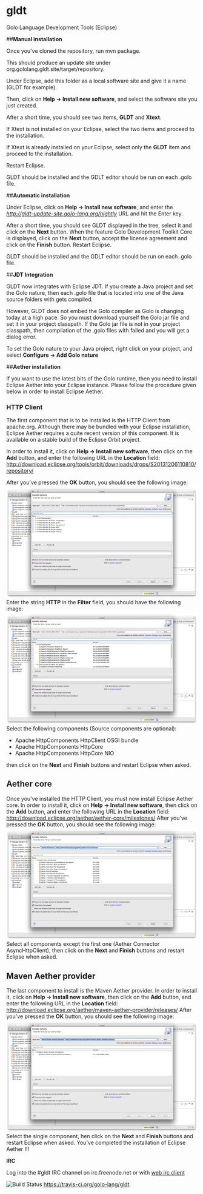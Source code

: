 gldt
===

Golo Language Development Tools (Eclipse)

##**Manual installation**

Once you've cloned the repository, run mvn package.

This should produce an update site under org.gololang.gldt.site/target/repository.

Under Eclipse, add this folder as a local software site and give it a name (GLDT for example).

Then, click on **Help -> Install new software**, and select the software site you just created.

After a short time, you should see two items, **GLDT** and **Xtext**.

If Xtext is not installed on your Eclipse, select the two items and proceed to the installation.

If Xtext is already installed on your Eclipse, select only the **GLDT** item and proceed to the installation.

Restart Eclipse.

GLDT should be installed and the GDLT editor should be run on each .golo file.

##**Automatic installation**

Under Eclipse, click on **Help -> Install new software**, and enter the *http://gldt-update-site.golo-lang.org/nightly* URL and hit the Enter key.

After a short time, you should see GLDT displayed in the tree, select it and click on the **Next** button. When the feature Golo Development Toolkit Core is displayed, click on the **Next** button, accept the license agreement and click on the **Finish** button. Restart Eclipse.

GLDT should be installed and the GDLT editor should be run on each .golo file.

##**<a name="JDT">JDT Integration</a>**

GLDT now integrates with Eclipse JDT. If you create a Java project and set the Golo nature, then each .golo file that is located into one of the Java source folders with gets compiled.

However, GLDT does not embed the Golo compiler as Golo is changing today at a high pace. So you must download yourself the Golo jar file and set it in your project classpath. If the Golo jar file is not in your project classpath, then compilation of the .golo files with failed and you will get a dialog error.

To set the Golo nature to your Java project, right click on your project, and select **Configure -> Add Golo nature**

##**<a name="Aether">Aether installation</a>**

If you want to use the latest bits of the Golo runtime, then you need to install Eclipse Aether into your Eclipse instance. Please follow the procedure given below in order to install Eclipse Aether.
### HTTP Client
The first component that is to be installed is the HTTP Client from apache.org. Although there may be bundled with your Eclipse installation, Eclipse Aether requires a quite recent version of this component. It is available on a stable build of the Eclipse Orbit project.

In order to install it, click on **Help -> Install new software**, then click on the **Add** button, and enter the following URL in the **Location** field: http://download.eclipse.org/tools/orbit/downloads/drops/S20131206110810/repository/

After you've pressed the **OK** button, you should see the following image:
![](Aether1.png)
Enter the string **HTTP** in the **Filter** field, you should have the following image:
![](Aether2.png)
Select the following components (Source components are optional):

* Apache HttpComponents HttpClient OSGI bundle
* Apache HttpComponents HttpCore
* Apache HttpComponents HttpCore NIO

then click on the **Next** and **Finish** buttons and restart Eclipse when asked.
## Aether core
Once you've installed the HTTP Client, you must now install Eclipse Aether core.
In order to install it, click on **Help -> Install new software**, then click on the **Add** button, and enter the following URL in the **Location** field: http://download.eclipse.org/aether/aether-core/milestones/
After you've pressed the **OK** button, you should see the following image:
![](Aether3.png)
Select all components except the first one (Aether Connector AsyncHttpClient), then click on the **Next** and **Finish** buttons and restart Eclipse when asked.
## Maven Aether provider
The last component to install is the Maven Aether provider.
In order to install it, click on **Help -> Install new software**, then click on the **Add** button, and enter the following URL in the **Location** field: http://download.eclipse.org/aether/maven-aether-provider/releases/
After you've pressed the **OK** button, you should see the following image:
![](Aether4.png)
Select the single component, hen click on the **Next** and **Finish** buttons and restart Eclipse when asked.
You've completed the installation of Eclipse Aether !!!

**IRC**

Log into the #gldt IRC channel on irc.freenode.net or with <a href="http://webchat.freenode.net">web irc client</a> 

![Build Status](https://travis-ci.org/golo-lang/gldt.png?branch=master) https://travis-ci.org/golo-lang/gldt
